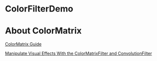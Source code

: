# ColorFilterDemo

About ColorMatrix
=====

[ColorMatrix Guide](http://docs.rainmeter.net/tips/colormatrix-guide)

[Manipulate Visual Effects With the ColorMatrixFilter and ConvolutionFilter](http://code.tutsplus.com/tutorials/active-3221)
